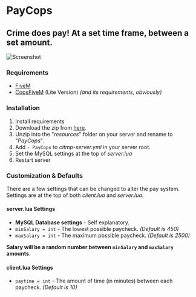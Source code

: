 # PayCops
## Crime **does** pay! At a set time frame, between a set amount.

![Screenshot](https://forum.fivem.net/uploads/default/original/2X/4/435cc8b77cf5802557a7c4d39c80a501b94662c2.png)

### Requirements
* [FiveM](https://fivem.net)
* [CopsFiveM](https://forum.fivem.net/t/release-cops-fivem-v1-0-1/17460/8) (Lite Version) _(and its requirements, obviously)_

### Installation
1. Install requirements
2. Download the zip from [here](https://github.com/fuzzymannerz/PayCops/archive/master.zip).
3. Unzip into the "_resources_" folder on your server and rename to "_PayCops_".
4. Add `- PayCops` to _citmp-server.yml_ in your server root.
5. Set the MySQL settings at the top of _server.lua_ 
6. Restart server

### Customization &amp; Defaults
There are a few settings that can be changed to alter the pay system.
Settings are at the top of both _client.lua_ and _server.lua_.

#### server.lua Settings
* **MySQL Database settings** - Self explanatory.
* `minSalary = int` - The lowest possible paycheck. _(Default is 450)_
* `maxSalary = int` - The maximum possible paycheck. _(Default is 2500)_

**Salary will be a random number between `minSalary` and `maxSalary` amounts.**

#### client.lua Settings
* `paytime = int` - The amount of time (in minutes) between each paycheck. _(Default is 10)_
